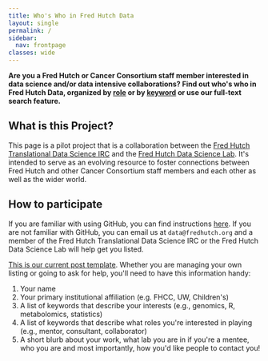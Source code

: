 ```yaml
---
title: Who's Who in Fred Hutch Data
layout: single
permalink: /
sidebar: 
  nav: frontpage
classes: wide
---
```

**Are you a Fred Hutch or Cancer Consortium staff member interested in data science and/or data intensive collaborations?  Find out who's who in Fred Hutch Data, organized by [role](/roles/) or by [keyword](/keywords/) or use our full-text search feature.**

## What is this Project? 
This page is a pilot project that is a collaboration between the [Fred Hutch Translational Data Science IRC](https://www.fredhutch.org/en/research/institutes-networks-ircs/translational-data-science-integrated-research-center.html) and the [Fred Hutch Data Science Lab](https://hutchdatascience.org/).  It's intended to serve as an evolving resource to foster connections between Fred Hutch and other Cancer Consortium staff members and each other as well as the wider world. 


## How to participate
If you are familiar with using GitHub, you can find instructions [here](https://github.com/FredHutch/who-is-who).  If you are not familiar with GitHub, you can email us at `data@fredhutch.org` and a member of the Fred Hutch Translational Data Science IRC or the Fred Hutch Data Science Lab will help get you listed.  

[This is our current post template](https://github.com/FredHutch/who-is-who/blob/main/template.md).  Whether you are managing your own listing or going to ask for help, you'll need to have this information handy:


1.  Your name
2.  Your primary institutional affiliation (e.g. FHCC, UW, Children's)
3.  A list of keywords that describe your interests (e.g., genomics, R, metabolomics, statistics)
4.  A list of keywords that describe what roles you're interested in playing (e.g., mentor, consultant, collaborator)
5.  A short blurb about your work, what lab you are in if you're a mentee, who you are and most importantly, how you'd like people to contact you!

